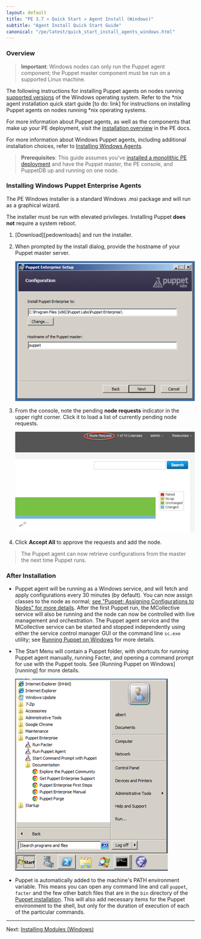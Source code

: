 ```yaml
---
layout: default
title: "PE 3.7 » Quick Start » Agent Install (Windows)"
subtitle: "Agent Install Quick Start Guide"
canonical: "/pe/latest/quick_start_install_agents_windows.html"
---
```



### Overview

>**Important**: Windows nodes can only run the Puppet agent component; the Puppet master component must be run on a supported Linux machine.

The following instructions for installing Puppet agents on nodes running [supported versions](./install_system_requirements.html#operating-system) of the Windows operating system. Refer to the *nix agent installation quick start guide [to do: link] for instructions on installing Puppet agents on nodes running *nix operating systems.

For more information about Puppet agents, as well as the components that make up your PE deployment, visit the [installation overview](./install_basic.html) in the PE docs.

For more information about Windows Puppet agents, including additional installation choices, refer to [Installing Windows Agents](./install_windows.html).

>**Prerequisites**: This guide assumes you've [installed a monolithic PE deployment](./quick_start_install_mono.html) and have the Puppet master, the PE console, and PuppetDB up and running on one node.

### Installing Windows Puppet Enterprise Agents

[downloadpe]: http://info.puppetlabs.com/download-pe.html
[startmenu]: ./images/windows/start_menu.png
[server]: ./images/windows/wizard_server.png
[node_request]: ./images/console/request_indicator.png

The PE Windows installer is a standard Windows .msi package and will run as a graphical wizard.

The installer must be run with elevated privileges. Installing Puppet **does not** require a system reboot.

1. [Download][pedownloads] and run the installer.

2. When prompted by the install dialog, provide the hostname of your Puppet master server.

   ![Puppet master hostname selection][server]

3. From the console, note the pending __node requests__ indicator in the upper right corner. Click it to load a list of currently pending node requests.

   ![Node Request Indicator][node_request]

4. Click __Accept All__ to approve the requests and add the node.

> The Puppet agent can now retrieve configurations from the master the next time Puppet runs.

### After Installation

* Puppet agent will be running as a Windows service, and will fetch and apply configurations every 30 minutes (by default). You can now assign classes to the node as normal; [see "Puppet: Assigning Configurations to Nodes" for more details](./puppet_assign_configurations.html). After the first Puppet run, the MCollective service will also be running and the node can now be controlled with live management and orchestration. The Puppet agent service and the MCollective service can be started and stopped independently using either the service control manager GUI or the command line `sc.exe` utility; see [Running Puppet on Windows](/windows/running.html#configuring-the-agent-service) for more details.

* The Start Menu will contain a Puppet folder, with shortcuts for running Puppet agent manually, running Facter, and opening a command prompt for use with the Puppet tools. See [Running Puppet on Windows][running] for more details.

    ![Start Menu icons][startmenu]

* Puppet is automatically added to the machine's PATH environment variable. This means you can open any command line and call `puppet`, `facter` and the few other batch files that are in the `bin` directory of the [Puppet installation](#program-directory). This will also add necessary items for the Puppet environment to the shell, but only for the duration of execution of each of the particular commands.

----------------------
Next: [Installing Modules (Windows)](./quick_start_module_install_windows.html)

